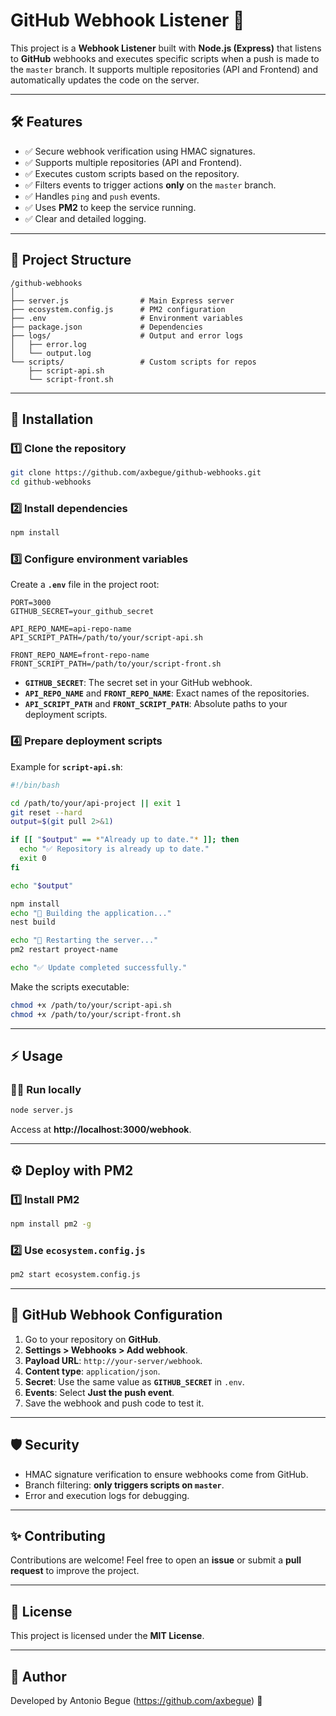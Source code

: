 # GitHub Webhook Listener 🚀

This project is a **Webhook Listener** built with **Node.js (Express)** that listens to **GitHub** webhooks and executes specific scripts when a push is made to the `master` branch. It supports multiple repositories (API and Frontend) and automatically updates the code on the server.

---

## 🛠️ Features

- ✅ Secure webhook verification using HMAC signatures.
- ✅ Supports multiple repositories (API and Frontend).
- ✅ Executes custom scripts based on the repository.
- ✅ Filters events to trigger actions **only** on the `master` branch.
- ✅ Handles `ping` and `push` events.
- ✅ Uses **PM2** to keep the service running.
- ✅ Clear and detailed logging.

---

## 📁 Project Structure

```
/github-webhooks
│
├── server.js                # Main Express server
├── ecosystem.config.js      # PM2 configuration
├── .env                     # Environment variables
├── package.json             # Dependencies
├── logs/                    # Output and error logs
│   ├── error.log
│   └── output.log
└── scripts/                 # Custom scripts for repos
    ├── script-api.sh
    └── script-front.sh
```

---

## 🚀 Installation

### 1️⃣ **Clone the repository**

```bash
git clone https://github.com/axbegue/github-webhooks.git
cd github-webhooks
```

### 2️⃣ **Install dependencies**

```bash
npm install
```

### 3️⃣ **Configure environment variables**

Create a **`.env`** file in the project root:

```env
PORT=3000
GITHUB_SECRET=your_github_secret

API_REPO_NAME=api-repo-name
API_SCRIPT_PATH=/path/to/your/script-api.sh

FRONT_REPO_NAME=front-repo-name
FRONT_SCRIPT_PATH=/path/to/your/script-front.sh
```

- **`GITHUB_SECRET`**: The secret set in your GitHub webhook.
- **`API_REPO_NAME`** and **`FRONT_REPO_NAME`**: Exact names of the repositories.
- **`API_SCRIPT_PATH`** and **`FRONT_SCRIPT_PATH`**: Absolute paths to your deployment scripts.

### 4️⃣ **Prepare deployment scripts**

Example for **`script-api.sh`**:

```bash
#!/bin/bash

cd /path/to/your/api-project || exit 1
git reset --hard
output=$(git pull 2>&1)

if [[ "$output" == *"Already up to date."* ]]; then
  echo "✅ Repository is already up to date."
  exit 0
fi

echo "$output"

npm install
echo "🚧 Building the application..."
nest build

echo "🚀 Restarting the server..."
pm2 restart proyect-name

echo "✅ Update completed successfully."
```

Make the scripts executable:

```bash
chmod +x /path/to/your/script-api.sh
chmod +x /path/to/your/script-front.sh
```

---

## ⚡ Usage

### 🏃‍♂️ **Run locally**

```bash
node server.js
```

Access at **http://localhost:3000/webhook**.

---

## ⚙️ Deploy with PM2

### 1️⃣ **Install PM2**

```bash
npm install pm2 -g
```

### 2️⃣ **Use `ecosystem.config.js`**

```bash
pm2 start ecosystem.config.js
```

---

## 🔗 GitHub Webhook Configuration

1. Go to your repository on **GitHub**.
2. **Settings > Webhooks > Add webhook**.
3. **Payload URL**: `http://your-server/webhook`.
4. **Content type**: `application/json`.
5. **Secret**: Use the same value as **`GITHUB_SECRET`** in `.env`.
6. **Events**: Select **Just the push event**.
7. Save the webhook and push code to test it.

---

## 🛡️ Security

- HMAC signature verification to ensure webhooks come from GitHub.
- Branch filtering: **only triggers scripts on `master`**.
- Error and execution logs for debugging.

---

## ✨ Contributing

Contributions are welcome! Feel free to open an **issue** or submit a **pull request** to improve the project.

---

## 📝 License

This project is licensed under the **MIT License**.

---

## 🚀 Author

Developed by Antonio Begue (https://github.com/axbegue) 🚀

```

```
